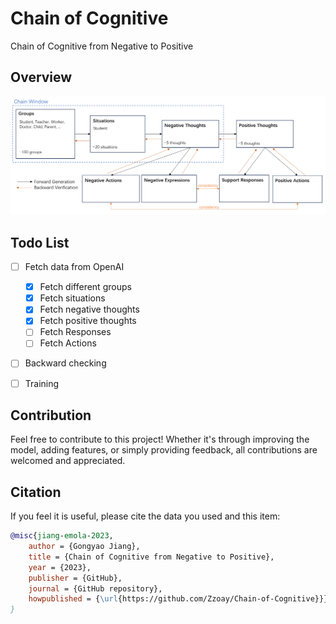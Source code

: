 #  Chain of Cognitive
Chain of Cognitive from Negative to Positive

## Overview
![Overview](assets/paradigm.png)

## Todo List

- [ ] Fetch data from OpenAI
  - [x] Fetch different groups
  - [x] Fetch situations
  - [x] Fetch negative thoughts
  - [x] Fetch positive thoughts
  - [ ] Fetch Responses
  - [ ] Fetch Actions
- [ ] Backward checking
- [ ] Training


## Contribution

Feel free to contribute to this project! Whether it's through improving the model, adding features, or simply providing feedback, all contributions are welcomed and appreciated.

## Citation
If you feel it is useful, please cite the data you used and this item:
```bibtex
@misc{jiang-emola-2023,
    author = {Gongyao Jiang},
    title = {Chain of Cognitive from Negative to Positive},
    year = {2023},
    publisher = {GitHub},
    journal = {GitHub repository},
    howpublished = {\url{https://github.com/Zzoay/Chain-of-Cognitive}}}
}
```

